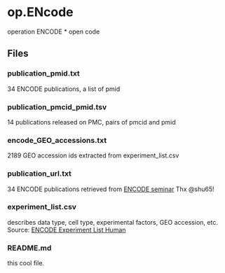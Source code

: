 # op.ENcode

operation ENCODE * open code

## Files

### publication_pmid.txt

34 ENCODE publications, a list of pmid

### publication_pmcid_pmid.tsv

14 publications released on PMC, pairs of pmcid and pmid

### encode_GEO_accessions.txt

2189 GEO accession ids extracted from experiment_list.csv

### publication_url.txt

34 ENCODE publications retrieved from [ENCODE seminar](http://genome.ucsc.edu/ENCODE/dataSummary.html)
Thx @shu65!

### experiment_list.csv

describes data type, cell type, experimental factors, GEO accession, etc.
Source: [ENCODE Experiment List Human](http://genome.ucsc.edu/ENCODE/dataSummary.html)

### README.md

this cool file.

